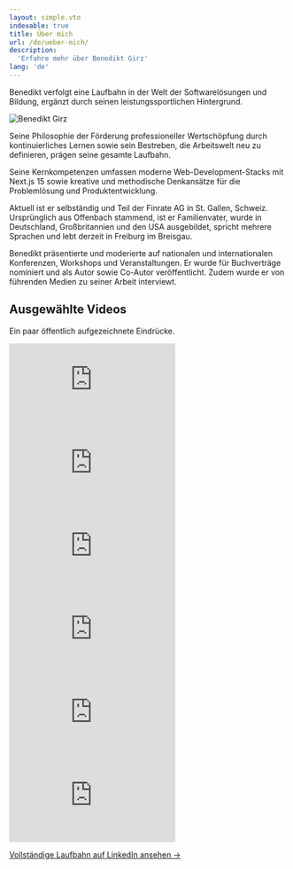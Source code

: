 ```yaml
---
layout: simple.vto
indexable: true
title: Über mich
url: /de/ueber-mich/
description:
  'Erfahre mehr über Benedikt Girz'
lang: 'de'
---
```


  Benedikt verfolgt eine Laufbahn in der Welt der Softwarelösungen und Bildung, ergänzt durch seinen leistungssportlichen Hintergrund.

<div class="clearfix">
  <div class="about-image-container">
    <img src="/images/listening.JPG" alt="Benedikt Girz" class="about-image scale-hover">
  </div>
</div>

  Seine Philosophie der Förderung professioneller Wertschöpfung durch kontinuierliches
  Lernen sowie sein Bestreben, die Arbeitswelt neu zu definieren, 
  prägen seine gesamte Laufbahn.

  Seine Kernkompetenzen umfassen moderne Web-Development-Stacks mit Next.js 15 sowie 
  kreative und methodische Denkansätze für die Problemlösung und Produktentwicklung.

  Aktuell ist er selbständig und Teil der Finrate AG in St. Gallen, Schweiz. 
  Ursprünglich aus Offenbach stammend, ist er Familienvater, wurde in Deutschland, 
  Großbritannien und den USA ausgebildet, spricht mehrere Sprachen und lebt derzeit in Freiburg im Breisgau.

  Benedikt präsentierte und moderierte auf nationalen und internationalen Konferenzen, 
  Workshops und Veranstaltungen. Er wurde für Buchverträge nominiert und als Autor sowie Co-Autor veröffentlicht. 
  Zudem wurde er von führenden Medien zu seiner Arbeit interviewt.     


## Ausgewählte Videos
Ein paar öffentlich aufgezeichnete Eindrücke.

<div class="grid-responsive">
  <div class="video-container">
    <div class="video-wrapper">
      <iframe class="video" src="https://www.youtube.com/embed/nuGKYuEr84U" title="YouTube video" frameborder="0" allow="accelerometer; autoplay; clipboard-write; encrypted-media; gyroscope; picture-in-picture; web-share" allowfullscreen></iframe>
    </div>
  </div>
  
  <div class="video-container">
    <div class="video-wrapper">
      <iframe class="video" src="https://www.youtube.com/embed/E--xcBMgL8M" title="YouTube video" frameborder="0" allow="accelerometer; autoplay; clipboard-write; encrypted-media; gyroscope; picture-in-picture; web-share" allowfullscreen></iframe>
    </div>
  </div>
</div>

<div class="grid-responsive">
  <div class="video-container">
    <div class="video-wrapper">
      <iframe class="video" src="https://www.youtube.com/embed/9WPvH2drb8A" title="YouTube video" frameborder="0" allow="accelerometer; autoplay; clipboard-write; encrypted-media; gyroscope; picture-in-picture; web-share" allowfullscreen></iframe>
    </div>
  </div>
  
  <div class="video-container">
    <div class="video-wrapper">
      <iframe class="video" src="https://www.youtube.com/embed/vNVvqGmHuH0" title="YouTube video" frameborder="0" allow="accelerometer; autoplay; clipboard-write; encrypted-media; gyroscope; picture-in-picture; web-share" allowfullscreen></iframe>
    </div>
  </div>
</div>

<div class="grid-responsive">
  <div class="video-container">
    <div class="video-wrapper">
      <iframe class="video" src="https://www.youtube.com/embed/7FJDGXpLN0A" title="YouTube video" frameborder="0" allow="accelerometer; autoplay; clipboard-write; encrypted-media; gyroscope; picture-in-picture; web-share" allowfullscreen></iframe>
    </div>
  </div>
  
  <div class="video-container">
    <div class="video-wrapper">
      <iframe class="video" src="https://platform.twitter.com/embed/Tweet.html?id=1861756517453877575" title="X/Twitter video" frameborder="0" allowfullscreen></iframe>
    </div>
  </div>
</div>

<a href="https://www.linkedin.com/in/benedikt-girz/">Vollständige Laufbahn auf LinkedIn ansehen
&rarr;</a>
